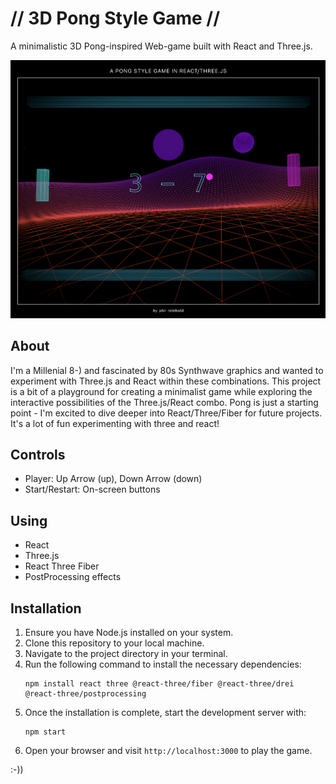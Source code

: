 # // 3D Pong Style Game // #

A minimalistic 3D Pong-inspired Web-game built with React and Three.js.

![Gameplay Screenshot](react-three-pong/src/assets/images/screenshots/gmscr1.png)

## About ##

I'm a Millenial 8-) and fascinated by 80s Synthwave graphics and wanted to experiment with Three.js and React within these combinations. This project is a bit of a playground for creating a minimalist game while exploring the interactive possibilities of the Three.js/React combo. Pong is just a starting point - I'm excited to dive deeper into React/Three/Fiber for future projects. It's a lot of fun experimenting with three and react!

## Controls ##

- Player: Up Arrow (up), Down Arrow (down)
- Start/Restart: On-screen buttons

## Using

- React
- Three.js
- React Three Fiber
- PostProcessing effects

## Installation

1. Ensure you have Node.js installed on your system.
2. Clone this repository to your local machine.
3. Navigate to the project directory in your terminal.
4. Run the following command to install the necessary dependencies:
   ```
   npm install react three @react-three/fiber @react-three/drei @react-three/postprocessing
   ```
5. Once the installation is complete, start the development server with:
   ```
   npm start
   ```
6. Open your browser and visit `http://localhost:3000` to play the game.

:-)) 
